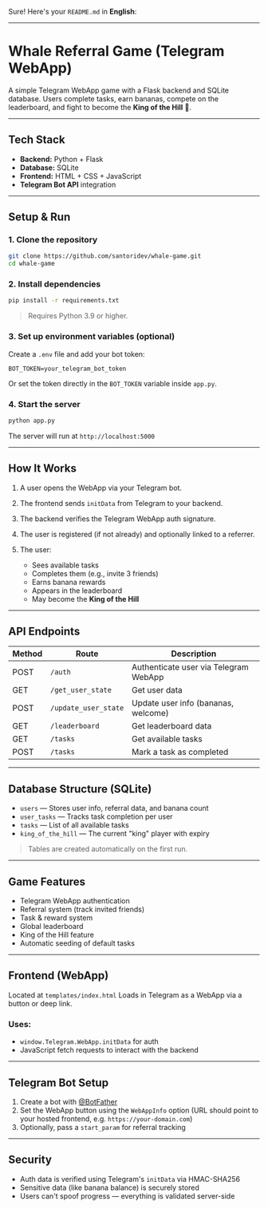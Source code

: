 Sure! Here's your `README.md` in **English**:

---

#  Whale Referral Game (Telegram WebApp)

A simple Telegram WebApp game with a Flask backend and SQLite database. Users complete tasks, earn bananas, compete on the leaderboard, and fight to become the **King of the Hill** 👑.

---

##  Tech Stack

* **Backend:** Python + Flask
* **Database:** SQLite
* **Frontend:** HTML + CSS + JavaScript 
* **Telegram Bot API** integration

---

##  Setup & Run

### 1. Clone the repository

```bash
git clone https://github.com/santoridev/whale-game.git
cd whale-game
```

### 2. Install dependencies

```bash
pip install -r requirements.txt
```

> Requires Python 3.9 or higher.

### 3. Set up environment variables (optional)

Create a `.env` file and add your bot token:

```
BOT_TOKEN=your_telegram_bot_token
```

Or set the token directly in the `BOT_TOKEN` variable inside `app.py`.

### 4. Start the server

```bash
python app.py
```

The server will run at `http://localhost:5000`

---

##  How It Works

1. A user opens the WebApp via your Telegram bot.
2. The frontend sends `initData` from Telegram to your backend.
3. The backend verifies the Telegram WebApp auth signature.
4. The user is registered (if not already) and optionally linked to a referrer.
5. The user:

   * Sees available tasks
   * Completes them (e.g., invite 3 friends)
   * Earns banana rewards
   * Appears in the leaderboard
   * May become the **King of the Hill**

---

##  API Endpoints

| Method | Route                | Description                           |
| ------ | -------------------- | ------------------------------------- |
| POST   | `/auth`              | Authenticate user via Telegram WebApp |
| GET    | `/get_user_state`    | Get user data                         |
| POST   | `/update_user_state` | Update user info (bananas, welcome)   |
| GET    | `/leaderboard`       | Get leaderboard data                  |
| GET    | `/tasks`             | Get available tasks                   |
| POST   | `/tasks`             | Mark a task as completed              |

---

## Database Structure (SQLite)

* `users` — Stores user info, referral data, and banana count
* `user_tasks` — Tracks task completion per user
* `tasks` — List of all available tasks
* `king_of_the_hill` — The current "king" player with expiry

> Tables are created automatically on the first run.

---

##  Game Features

* Telegram WebApp authentication
* Referral system (track invited friends)
* Task & reward system
* Global leaderboard
* King of the Hill feature
* Automatic seeding of default tasks

---

## Frontend (WebApp)

Located at `templates/index.html`
Loads in Telegram as a WebApp via a button or deep link.

### Uses:

* `window.Telegram.WebApp.initData` for auth
* JavaScript fetch requests to interact with the backend

---

##  Telegram Bot Setup

1. Create a bot with [@BotFather](https://t.me/BotFather)
2. Set the WebApp button using the `WebAppInfo` option (URL should point to your hosted frontend, e.g. `https://your-domain.com`)
3. Optionally, pass a `start_param` for referral tracking

---

##  Security

* Auth data is verified using Telegram's `initData` via HMAC-SHA256
* Sensitive data (like banana balance) is securely stored
* Users can't spoof progress — everything is validated server-side



